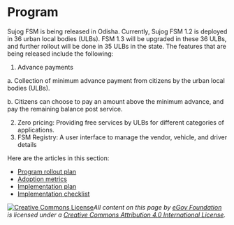 # Program

Sujog FSM is being released in Odisha. Currently, Sujog FSM 1.2 is deployed in 36 urban local bodies (ULBs). FSM 1.3 will be upgraded in these 36 ULBs, and further rollout will be done in 35 ULBs in the state. The features that are being released include the following:

1. Advance payments&#x20;

&#x20;     a. Collection of minimum advance payment from citizens by the urban local bodies (ULBs).

&#x20;     b. Citizens can choose to pay an amount above the minimum advance, and pay the remaining balance post service.

2. Zero pricing: Providing free services by ULBs for different categories of applications.
3. FSM Registry: A user interface to manage the vendor, vehicle, and driver details

Here are the articles in this section:

* [Program rollout plan](program-rollout-plan.md)
* [Adoption metrics](adoption-metrics.md)
* [Implementation plan](implementation-plan.md)
* [Implementation checklist](implementation-checklist.md)



[![Creative Commons License](https://i.creativecommons.org/l/by/4.0/80x15.png)](http://creativecommons.org/licenses/by/4.0/)_All content on this page by_ [_eGov Foundation_](https://egov.org.in/) _is licensed under a_ [_Creative Commons Attribution 4.0 International License_](http://creativecommons.org/licenses/by/4.0/)_._
